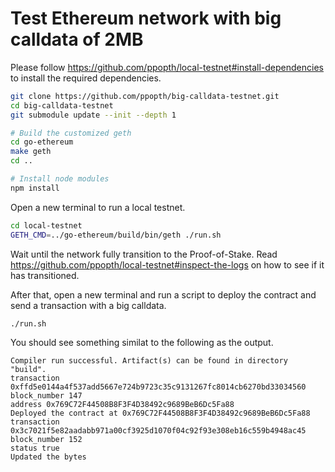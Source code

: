# Test Ethereum network with big calldata of 2MB

Please follow https://github.com/ppopth/local-testnet#install-dependencies to install the required dependencies.

```bash
git clone https://github.com/ppopth/big-calldata-testnet.git
cd big-calldata-testnet
git submodule update --init --depth 1

# Build the customized geth
cd go-ethereum
make geth
cd ..

# Install node modules
npm install
```

Open a new terminal to run a local testnet.

```bash
cd local-testnet
GETH_CMD=../go-ethereum/build/bin/geth ./run.sh
```

Wait until the network fully transition to the Proof-of-Stake. Read https://github.com/ppopth/local-testnet#inspect-the-logs
on how to see if it has transitioned.

After that, open a new terminal and run a script to deploy the contract and send a transaction with a big calldata.

```
./run.sh
```

You should see something similat to the following as the output.

```
Compiler run successful. Artifact(s) can be found in directory "build".
transaction 0xffd5e0144a4f537add5667e724b9723c35c9131267fc8014cb6270bd33034560
block_number 147
address 0x769C72F44508B8F3F4D38492c9689BeB6Dc5Fa88
Deployed the contract at 0x769C72F44508B8F3F4D38492c9689BeB6Dc5Fa88
transaction 0x3c7021f5e82aadabb971a00cf3925d1070f04c92f93e308eb16c559b4948ac45
block_number 152
status true
Updated the bytes
```
